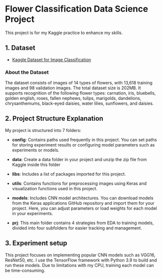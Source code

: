# Flower Classification Data Science Project

This project is for my Kaggle practice to enhance my skills.

## 1. Dataset

- [Kaggle Dataset for Image Classification](https://www.kaggle.com/datasets/marquis03/flower-classification)

### About the Dataset

The dataset consists of images of 14 types of flowers, with 13,618 training images and 98 validation images. The total dataset size is 202MB. It supports recognition of the following flower types: carnation, iris, bluebells, golden english, roses, fallen nephews, tulips, marigolds, dandelions, chrysanthemums, black-eyed daisies, water lilies, sunflowers, and daisies.

## 2. Project Structure Explanation

My project is structured into 7 folders:

- **config**: Contains paths used frequently in this project. You can set paths for storing experiment results or configuring model parameters such as experiments or models.

- **data**: Create a data folder in your project and unzip the zip file from Kaggle inside this folder
  
- **libs**: Includes a list of packages imported for this project.
  
- **utils**: Contains functions for preprocessing images using Keras and visualization functions used in this project.
  
- **models**: Includes CNN model architectures. You can download models from the Keras applications GitHub repository and import them for your project. Here, you can adjust parameters or load weights for each model in your experiments.
  
- **prj**: This main folder contains 4 strategies from EDA to training models, divided into four subfolders for easier tracking and management.

## 3. Experiment setup
This project focuses on implementing popular CNN models such as VGG16, ResNet50, etc. I use the TensorFlow framework with Python 3.9 to build and run these models. Due to limitations with my CPU, training each model can be time-consuming.
